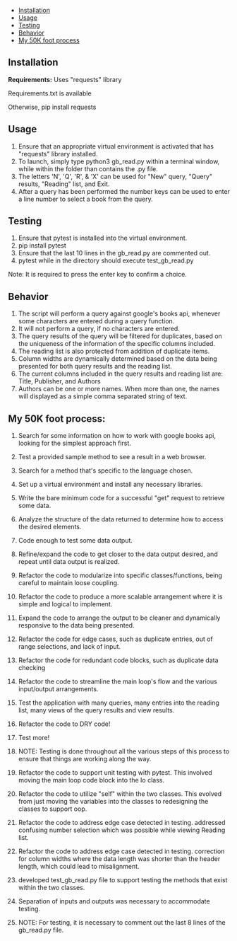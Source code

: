 

- [Installation](#installation)
- [Usage](#usage)
- [Testing](#testing)
- [Behavior](#behavior)
- [My 50K foot process](#my-50k-foot-process)

<!-- END doctoc generated TOC please keep comment here to allow auto update -->


## Installation

**Requirements:** Uses "requests" library

Requirements.txt is available

Otherwise, pip install requests

## Usage

1. Ensure that an appropriate virtual environment is activated that has "requests" library installed.
2. To launch, simply type python3 gb_read.py within a terminal window, while within the folder than contains the .py file.
3. The letters 'N', 'Q', 'R', & 'X' can be used for "New" query, "Query" results, "Reading" list, and Exit.
4. After a query has been performed the number keys can be used to enter a line number to select a book from the query.

## Testing

1. Ensure that pytest is installed into the virtual environment.
2. pip install pytest
3. Ensure that the last 10 lines in the gb_read.py are commented out.
4. pytest while in the directory should execute test_gb_read.py

Note: It is required to press the enter key to confirm a choice.

## Behavior

1. The script will perform a query against google's books api, whenever some characters are entered during a query function.
2. It will not perform a query, if no characters are entered.
3. The query results of the query will be filtered for duplicates, based on the uniqueness of the information of the specific columns included.
4. The reading list is also protected from addition of duplicate items.
5. Column widths are dynamically determined based on the data being presented for both query results and the reading list.
6. The current columns included in the query results and reading list are: Title, Publisher, and Authors
7. Authors can be one or more names. When more than one, the names will displayed as a simple comma separated string of text.

## My 50K foot process:

1. Search for some information on how to work with google books api, looking for the simplest approach first.
2. Test a provided sample method to see a result in a web browser.
3. Search for a method that's specific to the language chosen.
4. Set up a virtual environment and install any necessary libraries.
5. Write the bare minimum code for a successful "get" request to retrieve some data.
6. Analyze the structure of the data returned to determine how to access the desired elements.
7. Code enough to test some data output.
8. Refine/expand the code to get closer to the data output desired, and repeat until data output is realized.
9. Refactor the code to modularize into specific classes/functions, being careful to maintain loose coupling.
10. Refactor the code to produce a more scalable arrangement where it is simple and logical to implement.
11. Expand the code to arrange the output to be cleaner and dynamically responsive to the data being presented.
12. Refactor the code for edge cases, such as duplicate entries, out of range selections, and lack of input.
13. Refactor the code for redundant code blocks, such as duplicate data checking
14. Refactor the code to streamline the main loop's flow and the various input/output arrangements.
15. Test the application with many queries, many entries into the reading list, many views of the query results and view results.
16. Refactor the code to DRY code!
17. Test more!
18. NOTE: Testing is done throughout all the various steps of this process to ensure that things are working along the way.

19. Refactor the code to support unit testing with pytest. This involved moving the main loop code block into the Io class.
20. Refactor the code to utilize "self" within the two classes. This evolved from just moving the variables into the classes to redesigning the classes to support oop.
21. Refactor the code to address edge case detected in testing. addressed confusing number selection which was possible while viewing Reading list.
22. Refactor the code to address edge case detected in testing. correction for column widths where the data length was shorter than the header length, which could lead to misalignment.
23. developed test_gb_read.py file to support testing the methods that exist within the two classes.
24. Separation of inputs and outputs was necessary to accommodate testing.
25. NOTE: For testing, it is necessary to comment out the last 8 lines of the gb_read.py file.







